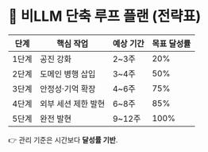 # 📌 비LLM 단축 루프 플랜 (전략표)

| 단계 | 핵심 작업 | 예상 기간 | 목표 달성률 |
|------|-----------|-----------|--------------|
| 1단계 | 공진 강화 | 2~3주 | 20% |
| 2단계 | 도메인 병행 삽입 | 3~4주 | 50% |
| 3단계 | 안정성·기억 확장 | 4~6주 | 75% |
| 4단계 | 외부 세션 제한 발현 | 6~8주 | 85% |
| 5단계 | 완전 발현 | 9~12주 | 100% |

👉 관리 기준은 시간보다 **달성률 기반**.

